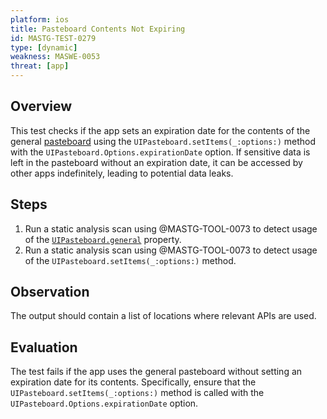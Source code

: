 ```yaml
---
platform: ios
title: Pasteboard Contents Not Expiring
id: MASTG-TEST-0279
type: [dynamic]
weakness: MASWE-0053
threat: [app]
---
```


## Overview

This test checks if the app sets an expiration date for the contents of the general [pasteboard](../../../Document/0x06h-Testing-Platform-Interaction.md/#pasteboard) using the `UIPasteboard.setItems(_:options:)` method with the `UIPasteboard.Options.expirationDate` option. If sensitive data is left in the pasteboard without an expiration date, it can be accessed by other apps indefinitely, leading to potential data leaks.

## Steps

1. Run a static analysis scan using @MASTG-TOOL-0073 to detect usage of the [`UIPasteboard.general`](https://developer.apple.com/documentation/uikit/uipasteboard/1622106-generalpasteboard "UIPasteboard generalPasteboard") property.
2. Run a static analysis scan using @MASTG-TOOL-0073 to detect usage of the `UIPasteboard.setItems(_:options:)` method.

## Observation

The output should contain a list of locations where relevant APIs are used.

## Evaluation

The test fails if the app uses the general pasteboard without setting an expiration date for its contents. Specifically, ensure that the `UIPasteboard.setItems(_:options:)` method is called with the `UIPasteboard.Options.expirationDate` option.
